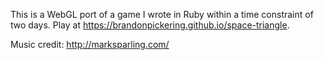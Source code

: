 This is a WebGL port of a game I wrote in Ruby within a time constraint of two days. Play at <https://brandonpickering.github.io/space-triangle>.

Music credit: <http://marksparling.com/>